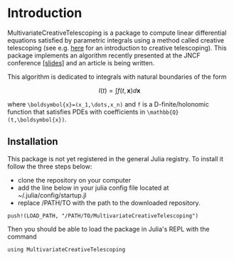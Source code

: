 # Introduction

MultivariateCreativeTelescoping is a package to compute linear differential equations satisfied by parametric integrals using a method called creative telescoping (see e.g. [here](https://theses.hal.science/tel-01069831) for an introduction to creative telescoping). This package implements an algorithm recently presented at the JNCF conference [[slides]](https://www.cirm-math.fr/RepOrga/3047/Slides/Brochet.pdf) and an article is being written.

This algorithm is dedicated to integrals with natural boundaries of the form 
```math
    I(t) = \int f(t, \boldsymbol{x}) d \boldsymbol{x}
```
where ``\boldsymbol{x}=(x_1,\dots,x_n)`` and ``f`` is a D-finite/holonomic function that satisfies PDEs with coefficients in ``\mathbb{Q}(t,\boldsymbol{x})``.


## Installation

This package is not yet registered in the general Julia registry. To install it follow the three steps below: 
 - clone the repository on your computer
 - add the line below in your julia config file located at ~/.julia/config/startup.jl
 - replace /PATH/TO with the path to the downloaded repository. 

```
push!(LOAD_PATH, "/PATH/TO/MultivariateCreativeTelescoping")
```

Then you should be able to load the package in Julia's REPL with the command
```
using MultivariateCreativeTelescoping
```


